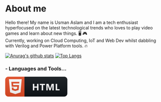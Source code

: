 # About me
Hello there! My name is Usman Aslam and I am a tech enthusiast hyperfocused on the latest technological trends who loves to play video games and learn about new things. 🖥️ 🎮
<br>
Currently, working on Cloud Computing, IoT and Web Dev whilst dabbling with Verilog and Power Platform tools. 🔥

[![Anurag's github stats](https://github-readme-stats.vercel.app/api?username=usmanaslam712)](https://github.com/anuraghazra/github-readme-stats)
[![Top Langs](https://github-readme-stats.vercel.app/api/top-langs/?username=usmanaslam712)](https://github.com/anuraghazra/github-readme-stats)

### - Languages and Tools...

<a href="#">
    <img src="https://github.com/MikeCodesDotNET/ColoredBadges/blob/master/svg/dev/languages/html.svg" alt="example badge" style="vertical-align:top margin:6px 4px">
  </a>  
